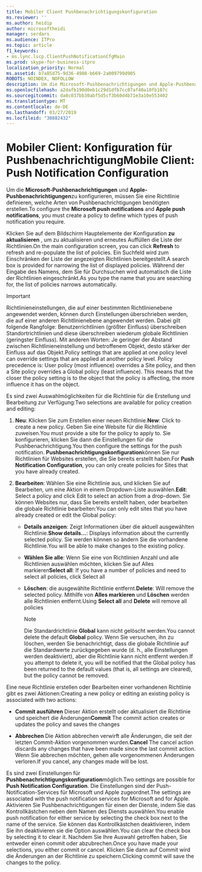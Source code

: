 ```yaml
---
title: Mobiler Client Pushbenachrichtigungskonfiguration
ms.reviewer: ''
ms.author: heidip
author: microsoftheidi
manager: serdars
ms.audience: ITPro
ms.topic: article
f1_keywords:
- ms.lync.lscp.ClientPushNotificationCfgMain
ms.prod: skype-for-business-itpro
localization_priority: Normal
ms.assetid: b7a85d75-9d36-4980-b669-2a009799d905
ROBOTS: NOINDEX, NOFOLLOW
description: Um die Microsoft-Pushbenachrichtigungen und Apple-Pushbenachrichtigungen zu konfigurieren, müssen Sie eine Richtlinie definieren, welche Arten von Pushbenachrichtigungen Sie benötigen, um erstellen.
ms.openlocfilehash: a2dafb190d0eb1c29d1dfb7cc07af40a10fb107c
ms.sourcegitcommit: da8c037bb30abf5d5cf3b60d4b71e3a10e553402
ms.translationtype: MT
ms.contentlocale: de-DE
ms.lasthandoff: 03/27/2019
ms.locfileid: "30882432"
---
```

# <a name="mobile-client-push-notification-configuration"></a><span data-ttu-id="6405c-103">Mobiler Client: Konfiguration für Pushbenachrichtigung</span><span class="sxs-lookup"><span data-stu-id="6405c-103">Mobile Client: Push Notification Configuration</span></span>
 
<span data-ttu-id="6405c-104">Um die **Microsoft-Pushbenachrichtigungen** und **Apple-Pushbenachrichtigungen**zu konfigurieren, müssen Sie eine Richtlinie definieren, welche Arten von Pushbenachrichtigungen benötigten erstellen.</span><span class="sxs-lookup"><span data-stu-id="6405c-104">To configure the **Microsoft push notifications** and **Apple push notifications**, you must create a policy to define which types of push notification you require.</span></span>
  
<span data-ttu-id="6405c-105">Klicken Sie auf dem Bildschirm Hauptelemente der Konfiguration **zu aktualisieren** , um zu aktualisieren und erneutes Auffüllen die Liste der Richtlinien.</span><span class="sxs-lookup"><span data-stu-id="6405c-105">On the main configuration screen, you can click **Refresh** to refresh and re-populate the list of policies.</span></span> <span data-ttu-id="6405c-106">Ein Suchfeld wird zum Einschränken der Liste der angezeigten Richtlinien bereitgestellt.</span><span class="sxs-lookup"><span data-stu-id="6405c-106">A search box is provided for narrowing the list of displayed policies.</span></span> <span data-ttu-id="6405c-107">Während der Eingabe des Namens, dem Sie für Durchsuchen wird automatisch die Liste der Richtlinien eingeschränkt.</span><span class="sxs-lookup"><span data-stu-id="6405c-107">As you type the name that you are searching for, the list of policies narrows automatically.</span></span>
  
> [!IMPORTANT]
> <span data-ttu-id="6405c-p102">Richtlinieneinstellungen, die auf einer bestimmten Richtlinienebene angewendet werden, können durch Einstellungen überschrieben werden, die auf einer anderen Richtlinienebene angewendet werden. Dabei gilt folgende Rangfolge: Benutzerrichtlinien (größter Einfluss) überschreiben Standortrichtlinien und diese überschreiben wiederum globale Richtlinien (geringster Einfluss). Mit anderen Worten: Je geringer der Abstand zwischen Richtlinieneinstellung und betroffenem Objekt, desto stärker der Einfluss auf das Objekt.</span><span class="sxs-lookup"><span data-stu-id="6405c-p102">Policy settings that are applied at one policy level can override settings that are applied at another policy level. Policy precedence is: User policy (most influence) overrides a Site policy, and then a Site policy overrides a Global policy (least influence). This means that the closer the policy setting is to the object that the policy is affecting, the more influence it has on the object.</span></span> 
  
<span data-ttu-id="6405c-111">Es sind zwei Auswahlmöglichkeiten für die Richtlinie für die Erstellung und Bearbeitung zur Verfügung:</span><span class="sxs-lookup"><span data-stu-id="6405c-111">Two selections are available for policy creation and editing:</span></span>
  
1. <span data-ttu-id="6405c-112">**Neu**: Klicken Sie zum Erstellen einer neuen Richtlinie.</span><span class="sxs-lookup"><span data-stu-id="6405c-112">**New**: Click to create a new policy.</span></span> <span data-ttu-id="6405c-113">Geben Sie eine Website für die Richtlinie zuweisen.</span><span class="sxs-lookup"><span data-stu-id="6405c-113">You must provide a site for the policy to apply to.</span></span> <span data-ttu-id="6405c-114">Sie konfigurieren, klicken Sie dann die Einstellungen für die Pushbenachrichtigung.</span><span class="sxs-lookup"><span data-stu-id="6405c-114">You then configure the settings for the push notification.</span></span> <span data-ttu-id="6405c-115">**Pushbenachrichtigungskonfiguration**können Sie nur Richtlinien für Websites erstellen, die Sie bereits erstellt haben.</span><span class="sxs-lookup"><span data-stu-id="6405c-115">For **Push Notification Configuration**, you can only create policies for Sites that you have already created.</span></span>
    
2. <span data-ttu-id="6405c-116">**Bearbeiten**: Wählen Sie eine Richtlinie aus, und klicken Sie auf Bearbeiten, um eine Aktion in einem Dropdown-Liste auswählen.</span><span class="sxs-lookup"><span data-stu-id="6405c-116">**Edit**: Select a policy and click Edit to select an action from a drop-down.</span></span> <span data-ttu-id="6405c-117">Sie können Websites nur, dass Sie bereits erstellt haben, oder bearbeiten die globale Richtlinie bearbeiten:</span><span class="sxs-lookup"><span data-stu-id="6405c-117">You can only edit sites that you have already created or edit the Global policy:</span></span>
    
   - <span data-ttu-id="6405c-118">**Details anzeigen**: Zeigt Informationen über die aktuell ausgewählten Richtlinie.</span><span class="sxs-lookup"><span data-stu-id="6405c-118">**Show details…**: Displays information about the currently selected policy.</span></span> <span data-ttu-id="6405c-119">Sie werden können so ändern Sie die vorhandene Richtlinie.</span><span class="sxs-lookup"><span data-stu-id="6405c-119">You will be able to make changes to the existing policy.</span></span>
    
   - <span data-ttu-id="6405c-120">**Wählen Sie alle**: Wenn Sie eine von Richtlinien Anzahl und alle Richtlinien auswählen möchten, klicken Sie auf Alles markieren</span><span class="sxs-lookup"><span data-stu-id="6405c-120">**Select all**: If you have a number of policies and need to select all policies, click Select all</span></span>
    
   - <span data-ttu-id="6405c-121">**Löschen**: die ausgewählte Richtlinie entfernt.</span><span class="sxs-lookup"><span data-stu-id="6405c-121">**Delete**: Will remove the selected policy.</span></span> <span data-ttu-id="6405c-122">Mithilfe von **Alles markieren** und **Löschen** werden alle Richtlinien entfernt.</span><span class="sxs-lookup"><span data-stu-id="6405c-122">Using **Select all** and **Delete** will remove all policies</span></span>
    
     > [!NOTE]
     > <span data-ttu-id="6405c-123">Die Standardrichtlinie **Global** kann nicht gelöscht werden.</span><span class="sxs-lookup"><span data-stu-id="6405c-123">You cannot delete the default **Global** policy.</span></span> <span data-ttu-id="6405c-124">Wenn Sie versuchen, ihn zu löschen, werden Sie benachrichtigt, dass die globale Richtlinie auf die Standardwerte zurückgegeben wurde (d. h., alle Einstellungen werden deaktiviert), aber die Richtlinie kann nicht entfernt werden.</span><span class="sxs-lookup"><span data-stu-id="6405c-124">If you attempt to delete it, you will be notified that the Global policy has been returned to the default values (that is, all settings are cleared), but the policy cannot be removed.</span></span>
  
<span data-ttu-id="6405c-125">Eine neue Richtlinie erstellen oder Bearbeiten einer vorhandenen Richtlinie gibt es zwei Aktionen:</span><span class="sxs-lookup"><span data-stu-id="6405c-125">Creating a new policy or editing an existing policy is associated with two actions:</span></span>
  
- <span data-ttu-id="6405c-126">**Commit ausführen** Dieser Aktion erstellt oder aktualisiert die Richtlinie und speichert die Änderungen</span><span class="sxs-lookup"><span data-stu-id="6405c-126">**Commit** The commit action creates or updates the policy and saves the changes</span></span>
    
- <span data-ttu-id="6405c-127">**Abbrechen** Die Aktion abbrechen verwirft alle Änderungen, die seit der letzten Commit-Aktion vorgenommen wurden.</span><span class="sxs-lookup"><span data-stu-id="6405c-127">**Cancel** The cancel action discards any changes that have been made since the last commit action.</span></span> <span data-ttu-id="6405c-128">Wenn Sie abbrechen möchten, gehen alle vorgenommenen Änderungen verloren.</span><span class="sxs-lookup"><span data-stu-id="6405c-128">If you cancel, any changes made will be lost.</span></span>
    
<span data-ttu-id="6405c-129">Es sind zwei Einstellungen für **Pushbenachrichtigungskonfiguration**möglich.</span><span class="sxs-lookup"><span data-stu-id="6405c-129">Two settings are possible for **Push Notification Configuration**.</span></span> <span data-ttu-id="6405c-130">Die Einstellungen sind der Push-Notification-Services für Microsoft und Apple zugeordnet.</span><span class="sxs-lookup"><span data-stu-id="6405c-130">The settings are associated with the push notification services for Microsoft and for Apple.</span></span> <span data-ttu-id="6405c-131">Aktivieren Sie Pushbenachrichtigungen für einen der Dienste, indem Sie das Kontrollkästchen neben dem Namen des Diensts auswählen.</span><span class="sxs-lookup"><span data-stu-id="6405c-131">You enable push notification for either service by selecting the check box next to the name of the service.</span></span> <span data-ttu-id="6405c-132">Sie können das Kontrollkästchen deaktivieren, indem Sie ihn deaktivieren sie die Option auswählen.</span><span class="sxs-lookup"><span data-stu-id="6405c-132">You can clear the check box by selecting it to clear it.</span></span> <span data-ttu-id="6405c-133">Nachdem Sie Ihre Auswahl getroffen haben, Sie entweder einen commit oder abzubrechen.</span><span class="sxs-lookup"><span data-stu-id="6405c-133">Once you have made your selections, you either commit or cancel.</span></span> <span data-ttu-id="6405c-134">Klicken Sie dann auf Commit wird die Änderungen an der Richtlinie zu speichern.</span><span class="sxs-lookup"><span data-stu-id="6405c-134">Clicking commit will save the changes to the policy.</span></span>
  

